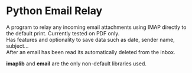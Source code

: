 # Python Email Relay
A program to relay any incoming email attachments using IMAP directly to the default print.
Currently tested on PDF only.<br />
Has features and optionality to save data such as date, sender name, subject...
<br />
After an email has been read its automatically deleted from the inbox.

<b>imaplib</b> and <b>email</b> are the only non-default libraries used.

